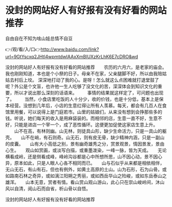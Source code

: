 # 没封的网站好人有好报有没有好看的网站推荐
自由自在不知为啥山娃总情不自豆

👉/观/看/入/口👉http://www.baidu.com/link?url=9GtYscxq2JHtl4wpmtdwIAAxXmBlUXzKrLhK6E7cDRO&wd

没封的网站好人有好报有没有好看的网站推荐　　农历的六月六，是老家的庙会。我也刚刚知道，本也是个小祭的日子。母亲不在家，父亲腿脚不好，所以由我陪姑姑去村后上坟。
深深地打动了我的心。是呀！怎么就这么点困难就打退堂鼓了呢？外公是个文盲，也许他一生人吃够了没文化的苦，深深体会到知识文化的重要，所以才说出那么深刻的话语来。
　　事情的结果就这样定了，可问题也出现了。
　　当然，小食店里吃饭的人十分少，收的价钱，也是十分低，基本上是保本经营。没想到几年后，小店的生意红得让所有人羡慕。每天，都会有几百人在食馆里用餐，可以说得上是门庭若市。山里的姑娘们，从来没有想到会挣那些多的钱。听说，她们每天的收入是用麻袋装的。而相邻的店，生意一直不好，生意不好，只能是进店一个宰一个，成了恶性循环。这便更加促使这家店生意上升。
　　山不在高，有林则幽。山无林，则徒具山形，缺少生命活力，只是一具山的躯壳。　　山不在峭，有石则奇。山无石，则有皮无骨，缺少精神内涵，只是一副山的皮囊。　　山有大小高低之别，景有幽奇雄秀之分，赏景观景，情因景发，景由心生。　　观山如赏画，或淡写白描，或重墨泼染，一峰一脉，皆为天成。　　无论横看成岭，还是侧看成峰，峰岭沟谷都是心中所想所思，山不因心动，景不因心异，原本如此，只是人眼人心各不相同而已。　　山与石似乎从来都是相依相伴，无山无石，有山有石，但也有例外，如黄土高原的土山。山为石形，石为山骨。或如路南石林之奇异，或如漓江阳朔之秀丽，或如西岳华山之险峻，或如东岳泰山之雄浑。　　山本无意，赏者有情。看山赏山观山游山，此心只在崇山峻岭间，沐山风以自清，阅山石而自省，析山骨以自悟。

没封的网站好人有好报有没有好看的网站推荐
